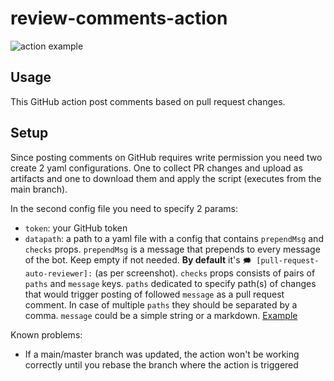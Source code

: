 # review-comments-action

![action example](https://raw.githubusercontent.com/pshergie/pull-request-auto-reviewer/main/img/example.jpg)

## Usage

This GitHub action post comments based on pull request changes.

## Setup

Since posting comments on GitHub requires write permission you need two create 2 yaml configurations. One to collect PR changes and upload as artifacts and one to download them and apply the script (executes from the main branch).

In the second config file you need to specify 2 params:

- `token`: your GitHub token
- `datapath`: a path to a yaml file with a config that contains `prependMsg` and `checks` props. `prependMsg` is a message that prepends to every message of the bot. Keep empty if not needed. **By default** it's `🗯️ [pull-request-auto-reviewer]:` (as per screenshot). `checks` props consists of pairs of `paths` and `message` keys. `paths` dedicated to specify path(s) of changes that would trigger posting of followed `message` as a pull request comment. In case of multiple `paths` they should be separated by a comma. `message` could be a simple string or a markdown. [Example](https://github.com/pshergie/pull-request-auto-reviewer/blob/main/docs/data.yml)

Known problems:

- If a main/master branch was updated, the action won't be working correctly until you rebase the branch where the action is triggered
